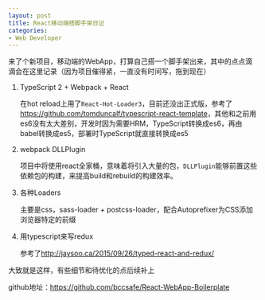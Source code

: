 ```yaml
---
layout: post
title: React移动端搭脚手架日记
categories:
- Web Developer
---
```


来了个新项目，移动端的WebApp，打算自己搭一个脚手架出来，其中的点点滴滴会在这里记录（因为项目催得紧，一直没有时间写，拖到现在）

1. TypeScript 2 + Webpack + React

	在hot reload上用了`React-Hot-Loader3`，目前还没出正式版，参考了<a href="https://github.com/tomduncalf/typescript-react-template">https://github.com/tomduncalf/typescript-react-template</a>，其他和之前用es6没有太大差别，开发时因为需要HRM，TypeScript转换成es6，再由babel转换成es5，部署时TypeScript就直接转换成es5
	
2. webpack DLLPlugin
	
	项目中将使用react全家桶，意味着将引入大量的包，`DLLPlugin`能够前置这些依赖包的构建，来提高build和rebuild的构建效率。

3. 各种Loaders

	主要是css，sass-loader + postcss-loader，配合Autoprefixer为CSS添加浏览器特定的前缀


4. 用typescript来写redux

	参考了<a href="http://jaysoo.ca/2015/09/26/typed-react-and-redux/">http://jaysoo.ca/2015/09/26/typed-react-and-redux/</a>


大致就是这样，有些细节和待优化的点后续补上

github地址：<a href="https://github.com/bccsafe/React-WebApp-Boilerplate">https://github.com/bccsafe/React-WebApp-Boilerplate</a>















